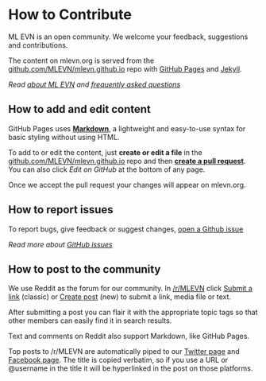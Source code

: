 # How to Contribute

ML EVN is an open community.  We welcome your feedback, suggestions and contributions.

The content on mlevn.org is served from the [github.com/MLEVN/mlevn.github.io](https://github.com/MLEVN/mlevn.github.io) repo with [GitHub Pages](https://guides.github.com/features/pages/) and [Jekyll](https://help.github.com/articles/about-github-pages-and-jekyll/). 

*Read [about ML EVN](/about/) and [frequently asked questions](/faq/)*

## How to add and edit content
GitHub Pages uses [**Markdown**](https://guides.github.com/features/mastering-markdown/), a lightweight and easy-to-use syntax for basic styling without using HTML.

To add to or edit the content, just **create or edit a file** in the [github.com/MLEVN/mlevn.github.io](https://github.com/MLEVN/mlevn.github.io) repo and then [**create a pull request**](https://help.github.com/articles/creating-a-pull-request/).  You can also click *Edit on GitHub* at the bottom of any page. 

Once we accept the pull request your changes will appear on mlevn.org.

## How to report issues
To report bugs, give feedback or suggest changes, [open a Github issue](https://github.com/MLEVN/mlevn.github.io/issues/new)

*Read more about [GitHub issues](https://guides.github.com/features/issues/)*

## How to post to the community

We use Reddit as the forum for our community.  In [/r/MLEVN](https://reddit.com/r/mlevn) click [Submit a link](https://www.reddit.com/r/MLEVN/submit) (classic) or [Create post](https://new.reddit.com/r/MLEVN/submit) (new) to submit a link, media file or text.

After submitting a post you can flair it with the appropriate topic tags so that other members can easily find it in search results.

Text and comments on Reddit also support Markdown, like GitHub Pages.

Top posts to /r/MLEVN are automatically piped to our [Twitter page](https://twitter.com/ML_EVN) and [Facebook page](https://www.facebook.com/MLEVN.org/).  The title is copied verbatim, so if you use a URL or @username in the title it will be hyperlinked in the post on those platforms.

